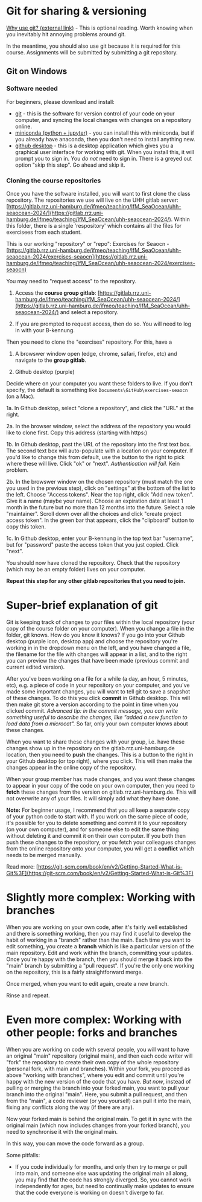 # Git for sharing & versioning

[Why use git? (external link)](https://walkingrandomly.com/?p=6653) - This is optional reading.  Worth knowing when you inevitably hit annoying problems around git.

In the meantime, you should also use git because it is required for this course.  Assignments will be submitted by submitting a git repository.

## Git on Windows

### Software needed

For beginners, please download and install:
- [git](https://git-scm.com/downloads) - this is the software for version control of your code on your computer, and syncing the local changes with changes on a repository online.
- [miniconda (python + jupyter)](https://docs.conda.io/projects/conda/en/latest/user-guide/install/windows.html) - you can install this with miniconda, but if you already have anaconda, then you don't need to install anything new.
- [github desktop](https://desktop.github.com) - this is a desktop application which gives you a graphical user interface for working with git.  When you install this, it will prompt you to sign in.  You *do not* need to sign in.  There is a greyed out option "skip this step".  Go ahead and skip it.

### Cloning the course repositories

Once you have the software installed, you will want to first clone the class repository.  The repositories we use will live on the UHH gitlab server: [https://gitlab.rrz.uni-hamburg.de/ifmeo/teaching/IfM_SeaOcean/uhh-seaocean-2024/](https://gitlab.rrz.uni-hamburg.de/ifmeo/teaching/IfM_SeaOcean/uhh-seaocean-2024/).  Within this folder, there is a single 'respository' which contains all the files for exercisees from each student.

This is our working "repository" or "repo":
Exercises for Seaocn - [https://gitlab.rrz.uni-hamburg.de/ifmeo/teaching/IfM_SeaOcean/uhh-seaocean-2024/exercises-seaocn](https://gitlab.rrz.uni-hamburg.de/ifmeo/teaching/IfM_SeaOcean/uhh-seaocean-2024/exercises-seaocn)

You may need to "request access" to the repository.  

1. Access the **course group gitlab**: [https://gitlab.rrz.uni-hamburg.de/ifmeo/teaching/IfM_SeaOcean/uhh-seaocean-2024/](https://gitlab.rrz.uni-hamburg.de/ifmeo/teaching/IfM_SeaOcean/uhh-seaocean-2024/) and select a repository.

2. If you are prompted to request access, then do so.  You will need to log in with your B-kennung.

Then you need to clone the "exercises" repository.  For this, have a 

1. A browswer window open (edge, chrome, safari, firefox, etc) and navigate to the **group gitlab**.  

2. Github desktop (purple)

Decide where on your computer you want these folders to live.  If you don't specify, the default is something like `Documents\GitHub\exercises-seaocn` (on a Mac).  

1a. In Github desktop, select "clone a repository", and click the "URL" at the right.

2a.  In the browser window, select the address of the repository you would like to clone first.  Copy this address (starting with https:)

1b. In Github desktop, past the URL of the repository into the first text box.  The second text box will auto-populate with a location on your computer.  If you'd like to change this from default, use the button to the right to pick where these will live.  Click "ok" or "next".  *Authentication will fail.* Kein problem.

2b. In the browswer window on the chosen repository (must match the one you used in the previous step), click on "settings" at the bottom of the list to the left.  Choose "Access tokens".  Near the top right, click "Add new token".  Give it a name (maybe your name).  Choose an expiration date at least 1 month in the future but no more than 12 months into the future.  Select a role "maintainer".  Scroll down over all the choices and click "create project access token".  In the green bar that appears, click the "clipboard" button to copy this token.

1c.  In Github desktop, enter your B-kennung in the top text bar "username", but for "password" paste the access token that you just copied.  Click "next".

You should now have cloned the repository.  Check that the repository (which may be an empty folder) lives on your computer.  

**Repeat this step for any other gitlab repositories that you need to join.**

# Super-brief explanation of git

Git is keeping track of changes to your files within the local repository (your copy of the course folder on your computer).  When you change a file in the folder, git knows.  How do you know it knows?  If you go into your Github desktop (purple icon, desktop app) and choose the repository you're working in in the dropdown menu on the left, and you have changed a file, the filename  for the file with changes will appear in a list, and to the right you can preview the changes that have been made (previous commit and current edited version).  

After you've been working on a file for a while (a day, an hour, 5 minutes, etc), e.g. a piece of code in your repository on your computer, and you've made some important changes, you will want to tell git to save a snapshot of these changes.  To do this you click **commit** in Github desktop.  This will then make git store a version according to the point in time when you clicked commit.  *Advanced tip: in the commit message, you can write something useful to describe the changes, like "added a new function to load data from a microcat".*  So far, only your own computer knows about these changes.

When you want to share these changes with your group, i.e. have these changes show up in the repository on the gitlab.rrz.uni-hamburg.de location, then you need to **push** the changes.  This is a button to the right in your Github desktop (or top right), where you click.  This will then make the changes appear in the online copy of the repository.

When your group member has made changes, and you want these changes to appear in your copy of the code on your own computer, then you need to **fetch** these changes from the version on gitlab.rrz.uni-hamburg.de.  This will not overwrite any of your files.  It will simply add what they have done.

**Note:** For beginner usage, I recommend that you all keep a separate copy of your python code to start with.  If you work on the same piece of code, it's possible for you to delete something and commit it to your repository (on your own computer), and for someone else to edit the same thing without deleting it and commit it on their own computer.  If you both then push these changes to the repository, or you fetch your colleagues changes from the online repository onto your computer, you will get a **conflict** which needs to be merged manually.

Read more: [https://git-scm.com/book/en/v2/Getting-Started-What-is-Git%3F](https://git-scm.com/book/en/v2/Getting-Started-What-is-Git%3F)


# Slightly more complex:  Working with branches

When you are working on your own code, after it's fairly well established and there is something working, then you may find it useful to develop the habit of working in a "branch" rather than the main.  Each time you want to edit something, you create a **branch** which is like a particular version of the main repository.  Edit and work within the branch, committing your updates.  Once you're happy with the branch, then you should merge it back into the "main" branch by submitting a "pull request".  If you're the only one working on the repository, this is a fairly straightforward merge.  

Once merged, when you want to edit again, create a new branch.  

Rinse and repeat.


# Even more complex: Working with other people: forks and branches

When you are working on code with several people, you will want to have an original "main" repository (original main), and then each code writer will "fork" the repository to create their own copy of the whole repository (personal fork, with main and branches).  Within your fork, you proceed as above "working with branches", where you edit and commit until you're happy with the new version of the code that you have.  *But now*, instead of pulling or merging the branch into your forked main,   you want to pull your branch into the original "main".  Here, you submit a pull request, and then from the "main", a code reviewer (or you yourself) can pull it into the main, fixing any conflicts along the way (if there are any).  

Now your forked main is behind the original main.  To get it in sync with the original main (which now includes changes from your forked branch), you need to synchronise it with the original main.

In this way, you can move the code forward as a group.

Some pitfalls:

- If you code individually for months, and only then try to merge or pull into main, and someone else was updating the original main all along, you may find that the code has strongly diverged.  So, you cannot work independently for ages, but need to continually make updates to ensure that the code everyone is working on doesn't diverge to far.